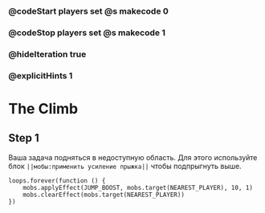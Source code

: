 ### @codeStart players set @s makecode 0
### @codeStop players set @s makecode 1

### @hideIteration true 
### @explicitHints 1


# The Climb

## Step 1
Ваша задача подняться в недоступную область. Для этого используйте блок ``||мобы:применить усиление прыжка||`` чтобы подпрыгнуть выше. 


```ghost
loops.forever(function () {
    mobs.applyEffect(JUMP_BOOST, mobs.target(NEAREST_PLAYER), 10, 1)
    mobs.clearEffect(mobs.target(NEAREST_PLAYER))
})
```
